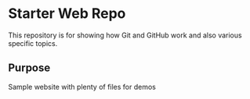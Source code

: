 # Starter Web Repo

This repository is for showing how Git and GitHub work and also various specific topics.

## Purpose

Sample website with plenty of files for demos 